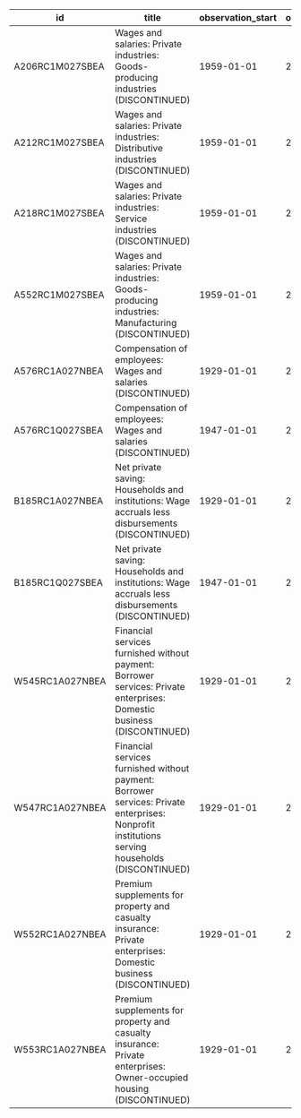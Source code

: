 | id              | title                                                                                                                                          | observation_start   | observation_end   |
|-----------------|------------------------------------------------------------------------------------------------------------------------------------------------|---------------------|-------------------|
| A206RC1M027SBEA | Wages and salaries: Private industries: Goods-producing industries (DISCONTINUED)                                                              | 1959-01-01          | 2000-12-01        |
| A212RC1M027SBEA | Wages and salaries: Private industries: Distributive industries (DISCONTINUED)                                                                 | 1959-01-01          | 2000-12-01        |
| A218RC1M027SBEA | Wages and salaries: Private industries: Service industries (DISCONTINUED)                                                                      | 1959-01-01          | 2000-12-01        |
| A552RC1M027SBEA | Wages and salaries: Private industries: Goods-producing industries: Manufacturing (DISCONTINUED)                                               | 1959-01-01          | 2000-12-01        |
| A576RC1A027NBEA | Compensation of employees: Wages and salaries (DISCONTINUED)                                                                                   | 1929-01-01          | 2014-01-01        |
| A576RC1Q027SBEA | Compensation of employees: Wages and salaries (DISCONTINUED)                                                                                   | 1947-01-01          | 2015-04-01        |
| B185RC1A027NBEA | Net private saving: Households and institutions: Wage accruals less disbursements (DISCONTINUED)                                               | 1929-01-01          | 2012-01-01        |
| B185RC1Q027SBEA | Net private saving: Households and institutions: Wage accruals less disbursements (DISCONTINUED)                                               | 1947-01-01          | 2013-01-01        |
| W545RC1A027NBEA | Financial services furnished without payment: Borrower services: Private enterprises: Domestic business (DISCONTINUED)                         | 1929-01-01          | 2011-01-01        |
| W547RC1A027NBEA | Financial services furnished without payment: Borrower services: Private enterprises: Nonprofit institutions serving households (DISCONTINUED) | 1929-01-01          | 2011-01-01        |
| W552RC1A027NBEA | Premium supplements for property and casualty insurance: Private enterprises: Domestic business (DISCONTINUED)                                 | 1929-01-01          | 2011-01-01        |
| W553RC1A027NBEA | Premium supplements for property and casualty insurance: Private enterprises: Owner-occupied housing (DISCONTINUED)                            | 1929-01-01          | 2013-01-01        |